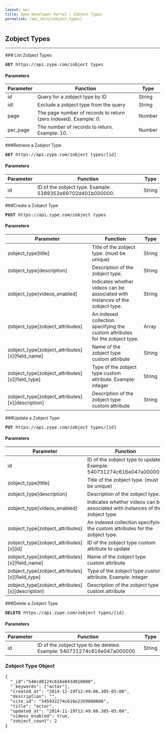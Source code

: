 ```yaml
---
layout: api
title: Zype Developer Portal | Zobject Types
permalink: /api_docs/zobject_types/
---
```


## Zobject Types
<hr />
### List Zobject Types
<pre>
<b>GET</b> https://api.zype.com/zobject_types
</pre>

#### Parameters

Parameter | Function | Type
--------- | -------- | ----
id        | Query for a zobject type by ID | String
id!       | Exclude a zobject type from the query | String
page | The page number of records to return (zero indexed). Example: 0. | Number
per_page | The number of records to return. Example: 10. | Number

###Retrieve a Zobject Type
<pre><b>GET</b> https://api.zype.com/zobject_types/[id]
</pre>

#### Parameters

Parameter | Function | Type
--------- | -------- | ----
id        | ID of the zobject type. Example: 5389352e69702d401b000000. | String

###Create a Zobject Type
<pre><b>POST</b> https://api.zype.com/zobject_types
</pre>

#### Parameters

Parameter | Function | Type
--------- | -------- | ----
zobject_type[title] | Title of the zobject type. (must be unique) | String
zobject_type[description] | Description of the zobject type. | String
zobject_type[videos_enabled] | Indicates whether videos can be associated with instances of the zobject type. | String
zobject_type[zobject_attributes] | An indexed collection specifying the custom attributes for the zobject type. | Array
zobject_type[zobject_attributes][x][field_name] | Name of the zobject type custom attribute | String
zobject_type[zobject_attributes][x][field_type] | Type of the zobject type custom attribute. Example: integer | String
zobject_type[zobject_attributes][x][description] | Description of the zobject type custom attribute | String

###Update a Zobject Type
<pre><b>PUT</b> https://api.zype.com/zobject_types/[id]</pre>

#### Parameters

Parameter | Function | Type
--------- | -------- | ----
id | ID of the zobject type to update. Example: 540731274c616e047a000000. | String
zobject_type[title] | Title of the zobject type. (must be unique) | String
zobject_type[description] | Description of the zobject type. | String
zobject_type[videos_enabled] | Indicates whether videos can be associated with instances of the zobject type. | String
zobject_type[zobject_attributes] | An indexed collection specifying the custom attributes for the zobject type. | Array
zobject_type[zobject_attributes][x][id] | ID of the zobject type custom attribute to update | String
zobject_type[zobject_attributes][x][field_name] | Name of the zobject type custom attribute | String
zobject_type[zobject_attributes][x][field_type] | Type of the zobject type custom attribute. Example: integer | String
zobject_type[zobject_attributes][x][description] | Description of the zobject type custom attribute | String

###Delete a Zobject Type
<pre><b>DELETE</b> https://api.zype.com/zobject_types/[id]
</pre>

#### Parameters

Parameter | Function | Type
--------- | -------- | ----
id | ID of the zobject type to be deleted. Example: 540731274c616e047a000000. | String

### Zobject Type Object

<pre>
{
  "_id":"546cd8124c616e043d010000",
  "_keywords": ["actor"],
  "created_at": "2014-11-19T12:49:06.385-05:00",
  "description": "",
  "site_id": "545932274c616e2359000000",
  "title": "actor",
  "updated_at": "2014-11-19T12:49:06.385-05:00",
  "videos_enabled": true,
  "zobject_count": 2
}
</pre>


